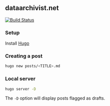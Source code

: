 ## dataarchivist.net

[![Build Status](https://ci.simon987.net/buildStatus/icon?job=dataarchivist.net)](https://ci.simon987.net/job/dataarchivist.net/)

### Setup

Install [Hugo](https://github.com/gohugoio/hugo)

### Creating a post

```bash
hugo new posts/<TITLE>.md
```

### Local server
```bash
hugo server -D
```

The `-D` option will display posts flagged as drafts.
